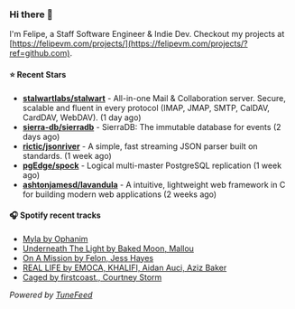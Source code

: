 ### Hi there 👋

I'm Felipe, a Staff Software Engineer & Indie Dev. Checkout my projects at [https://felipevm.com/projects/](https://felipevm.com/projects/?ref=github.com).

#### ⭐ Recent Stars
- **[stalwartlabs/stalwart](https://github.com/stalwartlabs/stalwart)** - All-in-one Mail &amp; Collaboration server. Secure, scalable and fluent in every protocol (IMAP, JMAP, SMTP, CalDAV, CardDAV, WebDAV). (1 day ago)
- **[sierra-db/sierradb](https://github.com/sierra-db/sierradb)** - SierraDB: The immutable database for events (2 days ago)
- **[rictic/jsonriver](https://github.com/rictic/jsonriver)** - A simple, fast streaming JSON parser built on standards. (1 week ago)
- **[pgEdge/spock](https://github.com/pgEdge/spock)** - Logical multi-master PostgreSQL replication (1 week ago)
- **[ashtonjamesd/lavandula](https://github.com/ashtonjamesd/lavandula)** - A intuitive, lightweight web framework in C for building modern web applications (2 weeks ago)

#### 🎧 Spotify recent tracks
- [Myla by Ophanim](https://open.spotify.com/track/7v4zSvvkbcS452oCn1cM04)
- [Underneath The Light by Baked Moon, Mallou](https://open.spotify.com/track/6aOL7zUF8RK33gRyOgh9om)
- [On A Mission by Felon, Jess Hayes](https://open.spotify.com/track/3qvf9mABpuuYtBcEtD1F0H)
- [REAL LIFE by EMOCA, KHALIFI, Aidan Auci, Aziz Baker](https://open.spotify.com/track/5IWw83EL0g4ppWtGf94gu3)
- [Caged by firstcoast., Courtney Storm](https://open.spotify.com/track/5XkSjfm3Hc8kQpA9yzH9F3)

_Powered by [TuneFeed](https://tunefeed.app?ref=github.com)_

